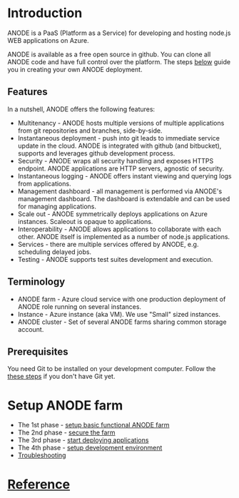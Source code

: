 # Introduction

ANODE is a PaaS (Platform as a Service) for developing and hosting node.js WEB applications on Azure.

ANODE is available as a free open source in github. You can clone all ANODE code and have full control over the platform. The steps [below](https://github.com/anodejs/anodejs#setup-anode-farm) guide you in creating your own ANODE deployment.

## Features

In a nutshell, ANODE offers the following features:

* Multitenancy - ANODE hosts multiple versions of multiple applications from git repositories and branches, side-by-side.
* Instantaneous deployment - push into git leads to immediate service update in the cloud. ANODE is integrated with github (and bitbucket), supports and leverages github development process.
* Security - ANODE wraps all security handling and exposes HTTPS endpoint. ANODE applications are HTTP servers, agnostic of security.
* Instantaneous logging - ANODE offers instant viewing and querying logs from applications.
* Management dashboard - all management is performed via ANODE's management dashboard. The dashboard is extendable and can be used for managing applications.
* Scale out - ANODE symmetrically deploys applications on Azure instances. Scaleout is opaque to applications.
* Interoperability - ANODE allows applications to collaborate with each other. ANODE itself is implemented as a number of node.js applications.
* Services - there are multiple services offered by ANODE, e.g. scheduling delayed jobs.
* Testing - ANODE supports test suites development and execution.

## Terminology

* ANODE farm - Azure cloud service with one production deployment of ANODE role running on several instances.
* Instance - Azure instance (aka VM). We use "Small" sized instances.
* ANODE cluster - Set of several ANODE farms sharing common storage account.

## Prerequisites

You need Git to be installed on your development computer. Follow the [these steps](https://help.github.com/articles/set-up-git) if you don't have Git yet.

# Setup ANODE farm

* The 1st phase - [setup basic functional ANODE farm](https://github.com/anodejs/anodejs/blob/master/docs/SIMPLE_SETUP.md)
* The 2nd phase - [secure the farm](https://github.com/anodejs/anodejs/blob/master/docs/SECURITY_SETUP.md)
* The 3rd phase - [start deploying applications](https://github.com/anodejs/anodejs/blob/master/docs/APPREPO_SETUP.md)
* The 4th phase - [setup development environment](https://github.com/anodejs/anodejs/blob/master/docs/DEVENV_SETUP.md)
* [Troubleshooting](https://github.com/anodejs/anodejs/blob/master/docs/TROUBLESHOOTING_SETUP.md)

# [Reference](https://github.com/anodejs/anodejs/blob/master/docs/REFERENCE.md)